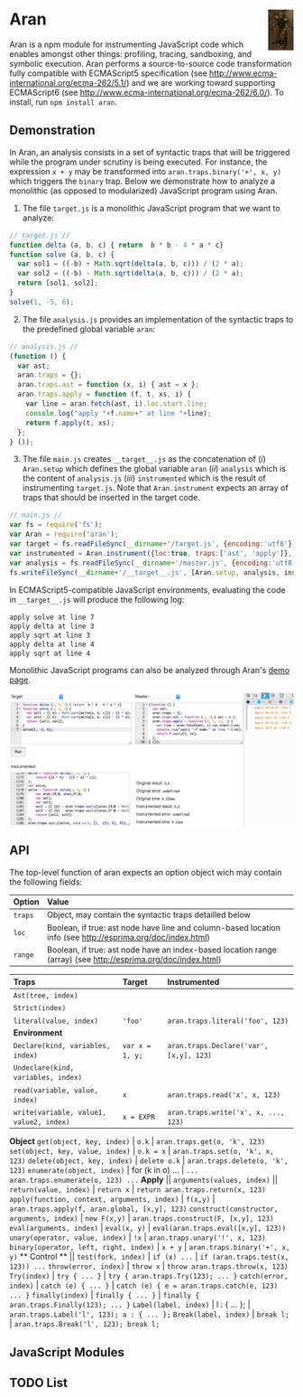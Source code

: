 # Aran <img src="aran.png" align="right" alt="aran-logo" title="Aran Linvail"/>

Aran is a npm module for instrumenting JavaScript code which enables amongst other things: profiling, tracing, sandboxing, and symbolic execution. Aran performs a source-to-source code transformation fully compatible with ECMAScript5 specification (see http://www.ecma-international.org/ecma-262/5.1/) and we are working toward supporting ECMAScript6 (see http://www.ecma-international.org/ecma-262/6.0/). To install, run `npm install aran`.

## Demonstration

In Aran, an analysis consists in a set of syntactic traps that will be triggered while the program under scrutiny is being executed.
For instance, the expression `x + y` may be transformed into `aran.traps.binary('+', x, y)` which triggers the `binary` trap.
Below we demonstrate how to analyze a monolithic (as opposed to modularized) JavaScript program using Aran.

1. The file `target.js` is a monolithic JavaScript program that we want to analyze:

  ```javascript
  // target.js //
  function delta (a, b, c) { return  b * b - 4 * a * c}
  function solve (a, b, c) {
    var sol1 = ((-b) + Math.sqrt(delta(a, b, c))) / (2 * a);
    var sol2 = ((-b) - Math.sqrt(delta(a, b, c))) / (2 * a);
    return [sol1, sol2];
  }
  solve(1, -5, 6);
  ```

2. The file `analysis.js` provides an implementation of the syntactic traps to the predefined global variable `aran`:

  ```javascript
  // analysis.js //
  (function () {
    var ast;
    aran.traps = {};
    aran.traps.ast = function (x, i) { ast = x };
    aran.traps.apply = function (f, t, xs, i) {
      var line = aran.fetch(ast, i).loc.start.line;
      console.log("apply "+f.name+" at line "+line);
      return f.apply(t, xs);
    };
  } ());
  ```

3. The file `main.js` creates `__target__.js` as the concatenation of (*i*) `Aran.setup` which defines the global variable `aran` (*ii*) `analysis` which is the content of `analysis.js` (*iii*) `instrumented` which is the result of instrumenting `target.js`. Note that `Aran.instrument` expects an array of traps that should be inserted in the target code.

  ```javascript
  // main.js //
  var fs = require('fs');
  var Aran = require('aran');
  var target = fs.readFileSync(__dirname+'/target.js', {encoding:'utf8'});
  var instrumented = Aran.instrument({loc:true, traps:['ast', 'apply']}, target);
  var analysis = fs.readFileSync(__dirname+'/master.js', {encoding:'utf8'});
  fs.writeFileSync(__dirname+'/__target__.js', [Aran.setup, analysis, instrumented].join('\n'));
  ```

In ECMAScript5-compatible JavaScript environments, evaluating the code in `__target__.js` will produce the following log: 

```
apply solve at line 7
apply delta at line 3
apply sqrt at line 3
apply delta at line 4
apply sqrt at line 4
```

Monolithic JavaScript programs can also be analyzed through Aran's [demo page](http://rawgit.com/lachrist/aran/master/glitterdust/demo.html).

<img src="demo.png" align="center" alt="demo-screenshot" title="Aran's demonstration page"/>

## API

The top-level function of aran expects an option object wich may contain the following fields:

Option  | Value
:-------|:----------------
`traps` | Object, may contain the syntactic traps detailled below
`loc`   | Boolean, if true: ast node have line and column-based location info (see http://esprima.org/doc/index.html)
`range` | Boolean, if true: ast node have an index-based location range (array) (see http://esprima.org/doc/index.html)

 **Traps** | **Target** | **Instrumented**
:-----|:-------|:------------
`Ast(tree, index)` ||
`Strict(index)` ||
`literal(value, index)` | `'foo'` | `aran.traps.literal('foo', 123)`
**Environment** ||
`Declare(kind, variables, index)` | `var x = 1, y;` | `aran.traps.Declare('var', [x,y], 123)`
`Undeclare(kind, variables, index)` ||
`read(variable, value, index)` | `x` | `aran.traps.read('x', x, 123)` |
`write(variable, value1, value2, index)` | `x = EXPR` | `aran.traps.write('x', x, ..., 123)`
**Object**
`get(object, key, index)` | `o.k` | `aran.traps.get(o, 'k', 123)` 
`set(object, key, value, index)` | `o.k = x` | `aran.traps.set(o, 'k', x, 123)`
`delete(object, key, index)` | `delete o.k` | `aran.traps.delete(o, 'k', 123)`
`enumerate(object, index)` | for (k in o) ... | `... aran.traps.enumerate(o, 123) ...`
**Apply** ||
`arguments(values, index)` ||
`return(value, index)` | `return x` | `return aran.traps.return(x, 123)`
`apply(function, context, arguments, index)` | `f(x,y)` | `aran.traps.apply(f, aran.global, [x,y], 123)`
`construct(constructor, arguments, index)` | `new F(x,y)` | `aran.traps.construct(F, [x,y], 123)`
`eval(arguments, index)` | `eval(x, y)` | `eval(aran.traps.eval([x,y], 123))`
`unary(operator, value, index)` | `!x` | `aran.traps.unary('!', x, 123)`
`binary(operator, left, right, index)` | `x + y` | `aran.traps.binary('+', x, y)`
** Control ** ||
`test(fork, index)` | `if (x) ...` | `if (aran.traps.test(x, 123)) ...`
`throw(error, index)` | `throw x` | `throw aran.traps.throw(x, 123)`
`Try(index)` | `try { ... }` | `try { aran.traps.Try(123); ... }`
`catch(error, index)` | `catch (e) { ... }` | `catch (e) { e = aran.traps.catch(e, 123) ... }`
`finally(index)` | `finally { ... }` | `finally { aran.traps.Finally(123); ... }`
`Label(label, index)` | l : { ... }; | `aran.traps.Label('l', 123); a : { ... };`
`Break(label, index)` | `break l;` | `aran.traps.Break('l', 123); break l;`

## JavaScript Modules



## TODO List